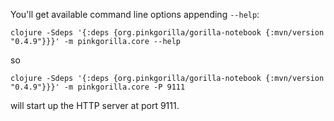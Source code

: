 

You'll get available command line options appending `--help`:
```
clojure -Sdeps '{:deps {org.pinkgorilla/gorilla-notebook {:mvn/version "0.4.9"}}}' -m pinkgorilla.core --help
```
so
```
clojure -Sdeps '{:deps {org.pinkgorilla/gorilla-notebook {:mvn/version "0.4.9"}}}' -m pinkgorilla.core -P 9111
```
will start up the HTTP server at port 9111.